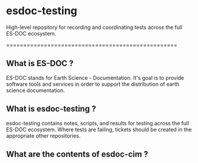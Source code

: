 esdoc-testing
=========

High-level repository for recording and coordinating tests across the full ES-DOC ecosystem.

==================================================

What is ES-DOC ?
--------------------------------------

ES-DOC stands for Earth Science - Documentation.  It's goal is to provide software tools and services in order to support the distribution of earth science documentation.


What is esdoc-testing ?
-------------------

esdoc-testing contains notes, scripts, and results for testing across the full ES-DOC ecosystem.  Where tests are failing, tickets should be created in the appropriate other repositories.


What are the contents of esdoc-cim ?
--------------------------------------

